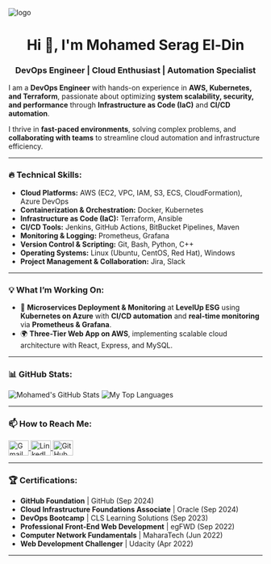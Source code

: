 ![logo](https://github.com/MohamedSerag13/MohamedSerag13/blob/main/profile-banner.png)  

<h1 align="center">Hi 👋, I'm Mohamed Serag El-Din</h1>  
<h3 align="center">DevOps Engineer | Cloud Enthusiast | Automation Specialist</h3>  

I am a **DevOps Engineer** with hands-on experience in **AWS, Kubernetes, and Terraform**, passionate about optimizing **system scalability, security, and performance** through **Infrastructure as Code (IaC)** and **CI/CD automation**.  

I thrive in **fast-paced environments**, solving complex problems, and **collaborating with teams** to streamline cloud automation and infrastructure efficiency.  

---

### 🔥 Technical Skills:
- **Cloud Platforms:** AWS (EC2, VPC, IAM, S3, ECS, CloudFormation), Azure DevOps  
- **Containerization & Orchestration:** Docker, Kubernetes  
- **Infrastructure as Code (IaC):** Terraform, Ansible  
- **CI/CD Tools:** Jenkins, GitHub Actions, BitBucket Pipelines, Maven  
- **Monitoring & Logging:** Prometheus, Grafana  
- **Version Control & Scripting:** Git, Bash, Python, C++  
- **Operating Systems:** Linux (Ubuntu, CentOS, Red Hat), Windows  
- **Project Management & Collaboration:** Jira, Slack  

---

### 💡 What I’m Working On:
- 🚀 **Microservices Deployment & Monitoring** at **LevelUp ESG** using **Kubernetes on Azure** with **CI/CD automation** and **real-time monitoring** via **Prometheus & Grafana**.  
- 🌍 **Three-Tier Web App on AWS**, implementing scalable cloud architecture with React, Express, and MySQL.  

---

### 📊 GitHub Stats:
<p float="center">
  <img  src="https://github-readme-stats.vercel.app/api?username=MohamedSerag13&show_icons=true&count_private=true&hide=contribs,issues" alt="Mohamed's GitHub Stats" />
  <img  src="https://github-readme-stats.vercel.app/api/top-langs/?username=MohamedSerag13&layout=compact&hide=html,css" alt="My Top Languages" />
</p>

---

### 📫 How to Reach Me:
<p align="left">
<a href="mailto:mohamedserageddin13@gmail.com" target="blank">
  <img align="center" src="https://cdn.jsdelivr.net/npm/simple-icons@3.0.1/icons/gmail.svg" alt="Gmail" height="30" width="40" />
</a> 
<a href="http://www.linkedin.com/in/mohamed-serag-el-din-5595981b3" target="blank">
  <img align="center" src="https://cdn.jsdelivr.net/npm/simple-icons@3.0.1/icons/linkedin.svg" alt="LinkedIn" height="30" width="40" />
</a>
<a href="https://github.com/MohamedSerag13" target="blank">
  <img align="center" src="https://cdn.jsdelivr.net/npm/simple-icons@3.0.1/icons/github.svg" alt="GitHub" height="30" width="40" />
</a>
</p>

---

### 🏆 Certifications:
- **GitHub Foundation** | GitHub (Sep 2024)  
- **Cloud Infrastructure Foundations Associate** | Oracle (Sep 2024)  
- **DevOps Bootcamp** | CLS Learning Solutions (Sep 2023)  
- **Professional Front-End Web Development** | egFWD (Sep 2022)  
- **Computer Network Fundamentals** | MaharaTech (Jun 2022)  
- **Web Development Challenger** | Udacity (Apr 2022)  

---




<!--
**MohamedSerag13/MohamedSerag13** is a ✨ special ✨ repository because its `README.md` appears on your GitHub profile.

Here are some ideas to get you started:
- 🔭 I’m currently working on Kubernetes & Azure DevOps
- 🌱 I’m currently learning advanced Terraform & CI/CD pipelines
- 👯 I’m looking to collaborate on cloud automation projects
- 💬 Ask me about AWS, Kubernetes, DevOps tools!
- 📫 How to reach me: mohamedserageddin13@gmail.com
- ⚡ Fun fact: I love automating everything!
-->
